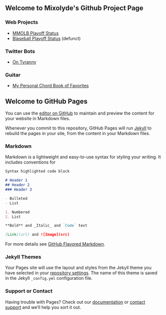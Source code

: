 ## Welcome to Mixolyde's Github Project Page

### Web Projects
* [MMOLB Playoff Status](https://mixolyde.net/mmolb-playoff-status/)
* [Blaseball Playoff Status](https://playoffstatus.sibr.dev) (defunct)

### Twitter Bots
* [On Tyranny](https://www.twitter.com/BotTyranny)

### Guitar
* [My Personal Chord Book of Favorites](https://mixolyde.net/chordbook.html)

## Welcome to GitHub Pages

You can use the [editor on GitHub](https://github.com/Mixolyde/mixolyde.github.io/edit/master/README.md) to maintain and preview the content for your website in Markdown files.

Whenever you commit to this repository, GitHub Pages will run [Jekyll](https://jekyllrb.com/) to rebuild the pages in your site, from the content in your Markdown files.

### Markdown

Markdown is a lightweight and easy-to-use syntax for styling your writing. It includes conventions for

```markdown
Syntax highlighted code block

# Header 1
## Header 2
### Header 3

- Bulleted
- List

1. Numbered
2. List

**Bold** and _Italic_ and `Code` text

[Link](url) and ![Image](src)
```

For more details see [GitHub Flavored Markdown](https://guides.github.com/features/mastering-markdown/).

### Jekyll Themes

Your Pages site will use the layout and styles from the Jekyll theme you have selected in your [repository settings](https://github.com/Mixolyde/mixolyde.github.io/settings). The name of this theme is saved in the Jekyll `_config.yml` configuration file.

### Support or Contact

Having trouble with Pages? Check out our [documentation](https://docs.github.com/categories/github-pages-basics/) or [contact support](https://github.com/contact) and we’ll help you sort it out.
